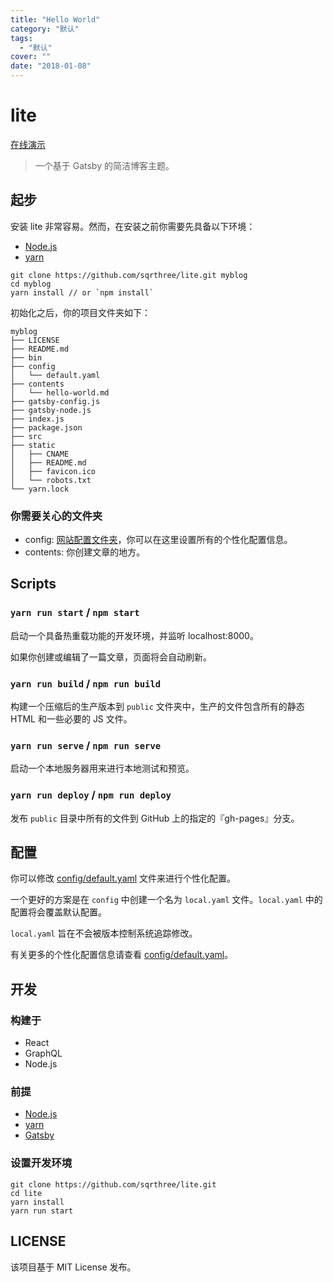 ```yaml
---
title: "Hello World"
category: "默认"
tags:
  - "默认"
cover: ""
date: "2018-01-08"
---
```

# lite

[在线演示](http://blog.sqrtthree.com/)

> 一个基于 Gatsby 的简洁博客主题。

## 起步

安装 lite 非常容易。然而，在安装之前你需要先具备以下环境：

- [Node.js](https://nodejs.org/en/)
- [yarn](http://yarnpkg.com/)

```shell
git clone https://github.com/sqrthree/lite.git myblog
cd myblog
yarn install // or `npm install`
```

初始化之后，你的项目文件夹如下：

```
myblog
├── LICENSE
├── README.md
├── bin
├── config
│   └── default.yaml
├── contents
│   └── hello-world.md
├── gatsby-config.js
├── gatsby-node.js
├── index.js
├── package.json
├── src
├── static
│   ├── CNAME
│   ├── README.md
│   ├── favicon.ico
│   └── robots.txt
└── yarn.lock
```

### 你需要关心的文件夹

- config: [网站配置文件夹](#configuration)，你可以在这里设置所有的个性化配置信息。
- contents: 你创建文章的地方。

## Scripts

### `yarn run start` / `npm start`

启动一个具备热重载功能的开发环境，并监听 localhost:8000。

如果你创建或编辑了一篇文章，页面将会自动刷新。

### `yarn run build` / `npm run build`

构建一个压缩后的生产版本到 `public` 文件夹中，生产的文件包含所有的静态 HTML 和一些必要的 JS 文件。

### `yarn run serve` / `npm run serve`

启动一个本地服务器用来进行本地测试和预览。

### `yarn run deploy` / `npm run deploy`

发布 `public` 目录中所有的文件到 GitHub 上的指定的『gh-pages』分支。

## 配置

你可以修改  [config/default.yaml](https://github.com/sqrthree/lite/blob/master/config/default.yaml) 文件来进行个性化配置。

一个更好的方案是在 `config` 中创建一个名为 `local.yaml` 文件。`local.yaml` 中的配置将会覆盖默认配置。

`local.yaml` 旨在不会被版本控制系统追踪修改。

有关更多的个性化配置信息请查看  [config/default.yaml](https://github.com/sqrthree/lite/blob/master/config/default.yaml)。

## 开发

### 构建于

- React
- GraphQL
- Node.js

### 前提

- [Node.js](https://nodejs.org/en/)
- [yarn](http://yarnpkg.com/)
- [Gatsby](https://www.gatsbyjs.org/)

### 设置开发环境

```shell
git clone https://github.com/sqrthree/lite.git
cd lite
yarn install
yarn run start
```

## LICENSE

该项目基于 MIT License 发布。
